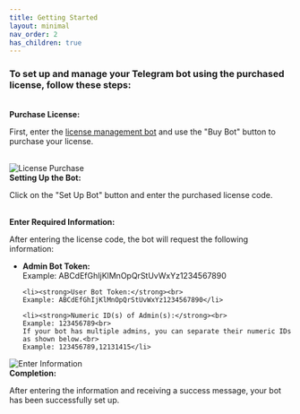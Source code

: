 ```yaml
---
title: Getting Started
layout: minimal
nav_order: 2
has_children: true
---
```


<head>
    <meta charset="utf-8">
    <link rel="stylesheet" href="https://b3h1z.github.io/HidyBot-Docs/assets/css/en-style.css">
</head>
<div class="absolute-center-container">
<h3>To set up and manage your Telegram bot using the purchased license, follow these steps:</h3>
<br>
<b>Purchase License:</b>
<p>First, enter the <a href="https://t.me/HidyPro_bot" >license management bot</a> and use the "Buy Bot" button to purchase your license.</p>

<br>
<img src="https://b3h1z.github.io/HidyBot-Docs/assets/images/installation/installation-1.png" alt="License Purchase" class="centered">

<br>
<b>Setting Up the Bot:</b>
<p>Click on the "Set Up Bot" button and enter the purchased license code.</p>

<br>
<b>Enter Required Information:</b>
<p>After entering the license code, the bot will request the following information:</p>

<ul>
    <li><strong>Admin Bot Token:</strong><br>
    Example: ABCdEfGhIjKlMnOpQrStUvWxYz1234567890</li>

    <li><strong>User Bot Token:</strong><br>
    Example: ABCdEfGhIjKlMnOpQrStUvWxYz1234567890</li>
    
    <li><strong>Numeric ID(s) of Admin(s):</strong><br>
    Example: 123456789<br>
    If your bot has multiple admins, you can separate their numeric IDs as shown below.<br>
    Example: 123456789,12131415</li>
</ul>

<img src="https://b3h1z.github.io/HidyBot-Docs/assets/images/installation/installation-2.png" alt="Enter Information" class="centered">
<br>
<b>Completion:</b>
<p>After entering the information and receiving a success message, your bot has been successfully set up.</p>
</div>